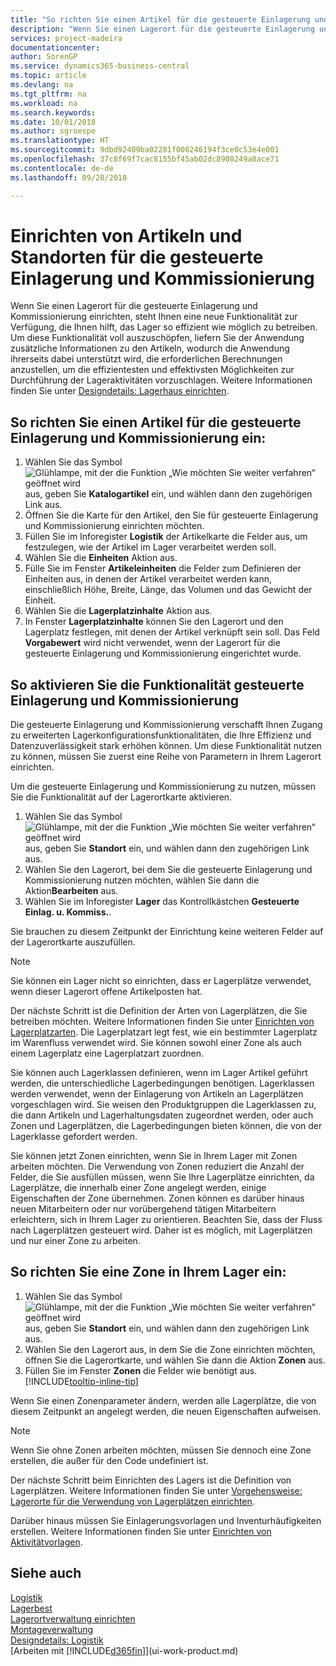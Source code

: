 ```yaml
---
title: "So richten Sie einen Artikel für die gesteuerte Einlagerung und Kommissionierung ein | Microsoft Docs"
description: "Wenn Sie einen Lagerort für die gesteuerte Einlagerung und Kommissionierung einrichten, steht Ihnen eine neue Funktionalität zur Verfügung, die Ihnen hilft, das Lager so effizient wie möglich zu betreiben."
services: project-madeira
documentationcenter: 
author: SorenGP
ms.service: dynamics365-business-central
ms.topic: article
ms.devlang: na
ms.tgt_pltfrm: na
ms.workload: na
ms.search.keywords: 
ms.date: 10/01/2018
ms.author: sgroespe
ms.translationtype: HT
ms.sourcegitcommit: 9dbd92409ba02281f008246194f3ce0c53e4e001
ms.openlocfilehash: 37c8f69f7cac8155bf45ab02dc8908249a0ace71
ms.contentlocale: de-de
ms.lasthandoff: 09/28/2018

---
```

# <a name="set-up-items-and-locations-for-directed-put-away-and-pick"></a>Einrichten von Artikeln und Standorten für die gesteuerte Einlagerung und Kommissionierung
Wenn Sie einen Lagerort für die gesteuerte Einlagerung und Kommissionierung einrichten, steht Ihnen eine neue Funktionalität zur Verfügung, die Ihnen hilft, das Lager so effizient wie möglich zu betreiben. Um diese Funktionalität voll auszuschöpfen, liefern Sie der Anwendung zusätzliche Informationen zu den Artikeln, wodurch die Anwendung ihrerseits dabei unterstützt wird, die erforderlichen Berechnungen anzustellen, um die effizientesten und effektivsten Möglichkeiten zur Durchführung der Lageraktivitäten vorzuschlagen. Weitere Informationen finden Sie unter [Designdetails: Lagerhaus einrichten](design-details-warehouse-setup.md).

## <a name="to-set-up-an-item-for-directed-put-away-and-pick"></a>So richten Sie einen Artikel für die gesteuerte Einlagerung und Kommissionierung ein:  
1.  Wählen Sie das Symbol ![Glühlampe, mit der die Funktion „Wie möchten Sie weiter verfahren“ geöffnet wird](media/ui-search/search_small.png "Wie möchten Sie weiter verfahren?") aus, geben Sie **Katalogartikel** ein, und wählen dann den zugehörigen Link aus.  
2.  Öffnen Sie die Karte für den Artikel, den Sie für gesteuerte Einlagerung und Kommissionierung einrichten möchten.
3. Füllen Sie im Inforegister **Logistik** der Artikelkarte die Felder aus, um festzulegen, wie der Artikel im Lager verarbeitet werden soll.  
4.  Wählen Sie die **Einheiten** Aktion aus.
5. Fülle Sie im Fenster **Artikeleinheiten** die Felder zum Definieren der Einheiten aus, in denen der Artikel verarbeitet werden kann, einschließlich Höhe, Breite, Länge, das Volumen und das Gewicht der Einheit.
6. Wählen Sie die **Lagerplatzinhalte** Aktion aus.
7. In Fenster **Lagerplatzinhalte** können Sie den Lagerort und den Lagerplatz festlegen, mit denen der Artikel verknüpft sein soll. Das Feld **Vorgabewert** wird nicht verwendet, wenn der Lagerort für die gesteuerte Einlagerung und Kommissionierung eingerichtet wurde.  

## <a name="to-activate-directed-put-away-and-pick-functionality"></a>So aktivieren Sie die Funktionalität gesteuerte Einlagerung und Kommissionierung  
Die gesteuerte Einlagerung und Kommissionierung verschafft Ihnen Zugang zu erweiterten Lagerkonfigurationsfunktionalitäten, die Ihre Effizienz und Datenzuverlässigkeit stark erhöhen können. Um diese Funktionalität nutzen zu können, müssen Sie zuerst eine Reihe von Parametern in Ihrem Lagerort einrichten.  

Um die gesteuerte Einlagerung und Kommissionierung zu nutzen, müssen Sie die Funktionalität auf der Lagerortkarte aktivieren.    
1.  Wählen Sie das Symbol ![Glühlampe, mit der die Funktion „Wie möchten Sie weiter verfahren“ geöffnet wird](media/ui-search/search_small.png "Wie möchten Sie weiter verfahren?") aus, geben Sie **Standort** ein, und wählen dann den zugehörigen Link aus.  
2.  Wählen Sie den Lagerort, bei dem Sie die gesteuerte Einlagerung und Kommissionierung nutzen möchten, wählen Sie dann die Aktion**Bearbeiten** aus.  
3.  Wählen Sie im Inforegister **Lager** das Kontrollkästchen **Gesteuerte Einlag. u. Kommiss.**.  

Sie brauchen zu diesem Zeitpunkt der Einrichtung keine weiteren Felder auf der Lagerortkarte auszufüllen.  

> [!NOTE]  
>  Sie können ein Lager nicht so einrichten, dass er Lagerplätze verwendet, wenn dieser Lagerort offene Artikelposten hat.  

Der nächste Schritt ist die Definition der Arten von Lagerplätzen, die Sie betreiben möchten. Weitere Informationen finden Sie unter [Einrichten von Lagerplatzarten](warehouse-how-to-set-up-bin-types.md). Die Lagerplatzart legt fest, wie ein bestimmter Lagerplatz im Warenfluss verwendet wird. Sie können sowohl einer Zone als auch einem Lagerplatz eine Lagerplatzart zuordnen.  

Sie können auch Lagerklassen definieren, wenn im Lager Artikel geführt werden, die unterschiedliche Lagerbedingungen benötigen. Lagerklassen werden verwendet, wenn der Einlagerung von Artikeln an Lagerplätzen vorgeschlagen wird. Sie weisen den Produktgruppen die Lagerklassen zu, die dann Artikeln und Lagerhaltungsdaten zugeordnet werden, oder auch Zonen und Lagerplätzen, die Lagerbedingungen bieten können, die von der Lagerklasse gefordert werden.  

Sie können jetzt Zonen einrichten, wenn Sie in Ihrem Lager mit Zonen arbeiten möchten. Die Verwendung von Zonen reduziert die Anzahl der Felder, die Sie ausfüllen müssen, wenn Sie Ihre Lagerplätze einrichten, da Lagerplätze, die innerhalb einer Zone angelegt werden, einige Eigenschaften der Zone übernehmen. Zonen können es darüber hinaus neuen Mitarbeitern oder nur vorübergehend tätigen Mitarbeitern erleichtern, sich in Ihrem Lager zu orientieren. Beachten Sie, dass der Fluss nach Lagerplätzen gesteuert wird. Daher ist es möglich, mit Lagerplätzen und nur einer Zone zu arbeiten.  

## <a name="to-set-up-a-zone-in-your-warehouse"></a>So richten Sie eine Zone in Ihrem Lager ein:  
1.  Wählen Sie das Symbol ![Glühlampe, mit der die Funktion „Wie möchten Sie weiter verfahren“ geöffnet wird](media/ui-search/search_small.png "Wie möchten Sie weiter verfahren?") aus, geben Sie **Standort** ein, und wählen dann den zugehörigen Link aus.  
2.  Wählen Sie den Lagerort aus, in dem Sie die Zone einrichten möchten, öffnen Sie die Lagerortkarte, und wählen Sie dann die Aktion **Zonen** aus.  
3.  Füllen Sie im Fenster **Zonen** die Felder wie benötigt aus. [!INCLUDE[tooltip-inline-tip](includes/tooltip-inline-tip_md.md)]  

Wenn Sie einen Zonenparameter ändern, werden alle Lagerplätze, die von diesem Zeitpunkt an angelegt werden, die neuen Eigenschaften aufweisen.  

> [!NOTE]  
>  Wenn Sie ohne Zonen arbeiten möchten, müssen Sie dennoch eine Zone erstellen, die außer für den Code undefiniert ist.  

Der nächste Schritt beim Einrichten des Lagers ist die Definition von Lagerplätzen. Weitere Informationen finden Sie unter [Vorgehensweise: Lagerorte für die Verwendung von Lagerplätzen einrichten](warehouse-how-to-set-up-locations-to-use-bins.md).  

Darüber hinaus müssen Sie Einlagerungsvorlagen und Inventurhäufigkeiten erstellen. Weitere Informationen finden Sie unter [Einrichten von Aktivitätvorlagen](warehouse-how-to-set-up-put-away-templates.md).  

## <a name="see-also"></a>Siehe auch  
[Logistik](warehouse-manage-warehouse.md)  
[Lagerbest](inventory-manage-inventory.md)  
[Lagerortverwaltung einrichten](warehouse-setup-warehouse.md)     
[Montageverwaltung](assembly-assemble-items.md)    
[Designdetails: Logistik](design-details-warehouse-management.md)  
[Arbeiten mit [!INCLUDE[d365fin](includes/d365fin_md.md)]](ui-work-product.md)  

